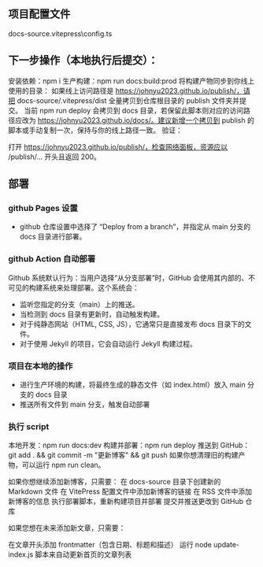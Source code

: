 
## 项目配置文件
docs-source\.vitepress\config.ts

## 下一步操作（本地执行后提交）：

安装依赖：npm i
生产构建：npm run docs:build:prod
将构建产物同步到你线上使用的目录：
如果线上访问路径是 https://johnyu2023.github.io/publish/，请把 docs-source/.vitepress/dist 全量拷贝到仓库根目录的 publish 文件夹并提交。
当前 npm run deploy 会拷贝到 docs 目录，若保留此脚本则对应的访问路径应改为 https://johnyu2023.github.io/docs/。建议新增一个拷贝到 publish 的脚本或手动复制一次，保持与你的线上路径一致。
验证：

打开 https://johnyu2023.github.io/publish/，检查网络面板，资源应以 /publish/... 开头且返回 200。


## 部署

### github Pages 设置
+  github 仓库设置中选择了 “Deploy from a branch”，并指定从 main 分支的 docs 目录进行部署。

### github Action 自动部署
Github 系统默认行为：当用户选择“从分支部署”时，GitHub 会使用其内部的、不可见的构建系统来处理部署。这个系统会：
* 监听您指定的分支（main）上的推送。
* 当检测到 docs 目录有更新时，自动触发构建。
* 对于纯静态网站（HTML, CSS, JS），它通常只是直接发布 docs 目录下的文件。
* 对于使用 Jekyll 的项目，它会自动运行 Jekyll 构建过程。

### 项目在本地的操作
+ 进行生产环境的构建，将最终生成的静态文件（如 index.html）放入 main 分支的 docs 目录
+ 推送所有文件到 main 分支，触发自动部署

### 执行 script
本地开发：npm run docs:dev
构建并部署：npm run deploy
推送到 GitHub：git add . && git commit -m "更新博客" && git push
如果你想清理旧的构建产物，可以运行 npm run clean。



如果你想继续添加新博客，只需要：
在 docs-source 目录下创建新的 Markdown 文件
在 VitePress 配置文件中添加新博客的链接
在 RSS 文件中添加新博客的信息
执行部署脚本，重新构建项目并部署
提交并推送更改到 GitHub 仓库

如果您想在未来添加新文章，只需要：

在文章开头添加 frontmatter（包含日期、标题和描述）
运行 node update-index.js 脚本来自动更新首页的文章列表
